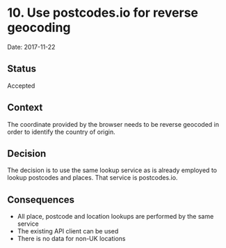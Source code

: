 # 10. Use postcodes.io for reverse geocoding

Date: 2017-11-22

## Status

Accepted

## Context

The coordinate provided by the browser needs to be reverse geocoded in order to
identify the country of origin.

## Decision

The decision is to use the same lookup service as is already employed to lookup
postcodes and places. That service is postcodes.io.

## Consequences

- All place, postcode and location lookups are performed by the same service
- The existing API client can be used
- There is no data for non-UK locations
